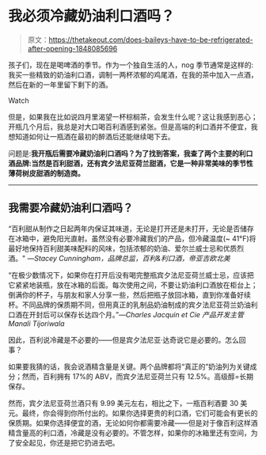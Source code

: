 # 我必须冷藏奶油利口酒吗？

> 原文：<https://thetakeout.com/does-baileys-have-to-be-refrigerated-after-opening-1848085696>

孩子们，现在是喝啤酒的季节。作为一个独自生活的人，nog 季节通常是这样的:我买一些精致的奶油利口酒，调制一两杯浓郁的鸡尾酒，在我的茶中加入一点酒，然后在新的一年里留下剩下的酒。

Watch

但是，如果我在比如说四月里渴望一杯棕榈茶，会发生什么呢？这让我感到恶心；开瓶几个月后，我总是对大口喝百利酒感到紧张。但是高端的利口酒并不便宜，我想知道如何让一瓶酒在最初的醉酒后还能继续喝下去。

问题是:**我开瓶后需要冷藏奶油利口酒吗？为了找到答案，我查了两个主要的利口酒品牌:当然是百利甜酒，还有宾夕法尼亚荷兰甜酒，它是一种非常美味的季节性薄荷树皮甜酒的制造商。**

* * *

## 我需要冷藏奶油利口酒吗？

“百利甜从制作之日起两年内保证其味道，无论是打开还是未打开，无论是否储存在冰箱中，避免阳光直射。虽然没有必要冷藏我们的产品，但冷藏温度(~ 41°F)将最好地保持百利甜美味配料的风味，包括浓郁的奶油、爱尔兰威士忌和优质烈酒。" *—Stacey Cunningham，品牌总监，百利&利口酒，帝亚吉欧北美*

“在极少数情况下，如果你在打开后没有喝完整瓶宾夕法尼亚荷兰威士忌，应该把它紧紧地装瓶，放在冰箱的后面。每次使用之间，不要让奶油利口酒放在柜台上；倒满你的杯子，与朋友和家人分享一些，然后把瓶子放回冰箱，直到你准备好续杯。不同品牌的保质期不同，但用真正的乳制品奶油制成的宾夕法尼亚荷兰奶油利口酒在开封后可以保存长达四个月。”*—Charles Jacquin et Cie 产品开发主管 Manali Tijoriwala*

因此，百利说冷藏是不必要的——但是宾夕法尼亚·达奇说它是必要的。怎么回事？

如果要我猜的话，我会说酒精含量是关键。两个品牌都将“真正的”奶油列为关键成分；然而，百利拥有 17%的 ABV，而宾夕法尼亚荷兰只有 12.5%。高级醇=长期保存。

然而，宾夕法尼亚荷兰酒只有 9.99 美元左右，相比之下，一瓶百利酒要 30 美元。最终，你会得到你所付出的。如果你选择更贵的利口酒，它们可能会有更长的保质期。如果你选择便宜的酒，无论如何你都需要冷藏——但是对于像百利这样酒精含量高的利口酒，冷藏是没有必要的。不管怎样，如果你的冰箱里还有空间，为了安全起见，你还是把它扔进去吧。
